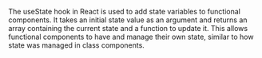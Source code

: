 The useState hook in React is used to add state variables to functional components.
It takes an initial state value as an argument and returns an array containing the current state and a function to update it. 
This allows functional components to have and manage their own state, similar to how state was managed in class components. 
